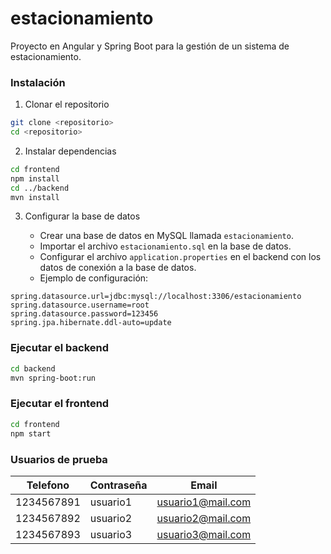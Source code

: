 # estacionamiento

Proyecto en Angular y Spring Boot para la gestión de un sistema de estacionamiento.

### Instalación

1. Clonar el repositorio

```bash
git clone <repositorio>
cd <repositorio>
```

2. Instalar dependencias

```bash
cd frontend
npm install
cd ../backend
mvn install
```

3. Configurar la base de datos

   - Crear una base de datos en MySQL llamada `estacionamiento`.
   - Importar el archivo `estacionamiento.sql` en la base de datos.
   - Configurar el archivo `application.properties` en el backend con los datos de conexión a la base de datos.
   - Ejemplo de configuración:

```properties
spring.datasource.url=jdbc:mysql://localhost:3306/estacionamiento
spring.datasource.username=root
spring.datasource.password=123456
spring.jpa.hibernate.ddl-auto=update
```

### Ejecutar el backend

```bash
cd backend
mvn spring-boot:run
```

### Ejecutar el frontend

```bash
cd frontend
npm start
```

### Usuarios de prueba

| Telefono   | Contraseña | Email             |
| ---------- | ---------- | ----------------- |
| 1234567891 | usuario1   | usuario1@mail.com |
| 1234567892 | usuario2   | usuario2@mail.com |
| 1234567893 | usuario3   | usuario3@mail.com |
